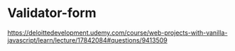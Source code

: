 # Validator-form
https://deloittedevelopment.udemy.com/course/web-projects-with-vanilla-javascript/learn/lecture/17842084#questions/9413509
